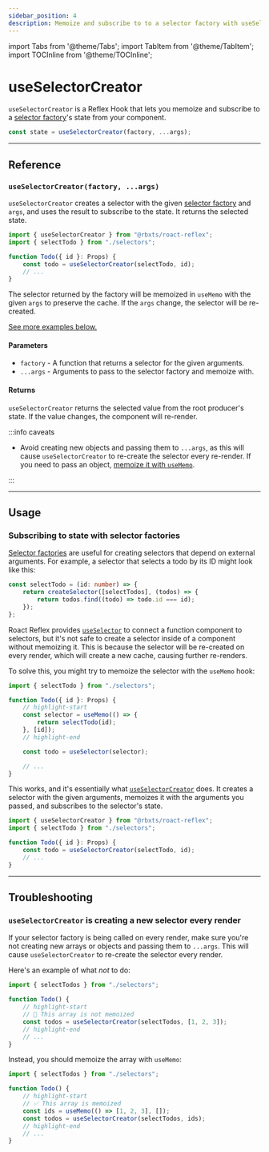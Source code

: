 ```yaml
---
sidebar_position: 4
description: Memoize and subscribe to to a selector factory with useSelectorCreator.
---
```


import Tabs from '@theme/Tabs';
import TabItem from '@theme/TabItem';
import TOCInline from '@theme/TOCInline';

# useSelectorCreator

`useSelectorCreator` is a Reflex Hook that lets you memoize and subscribe to a [selector factory](../reflex/create-selector#selector-factories)'s state from your component.

```ts
const state = useSelectorCreator(factory, ...args);
```

<TOCInline toc={toc} />

---

## Reference

### `useSelectorCreator(factory, ...args)`

`useSelectorCreator` creates a selector with the given [selector factory](../reflex/create-selector#selector-factories) and `args`, and uses the result to subscribe to the state. It returns the selected state.

```ts
import { useSelectorCreator } from "@rbxts/roact-reflex";
import { selectTodo } from "./selectors";

function Todo({ id }: Props) {
	const todo = useSelectorCreator(selectTodo, id);
	// ...
}
```

The selector returned by the factory will be memoized in `useMemo` with the given `args` to preserve the cache. If the `args` change, the selector will be re-created.

[See more examples below.](#usage)

#### Parameters

-   `factory` - A function that returns a selector for the given arguments.
-   `...args` - Arguments to pass to the selector factory and memoize with.

#### Returns

`useSelectorCreator` returns the selected value from the root producer's state. If the value changes, the component will re-render.

:::info caveats

-   Avoid creating new objects and passing them to `...args`, as this will cause `useSelectorCreator` to re-create the selector every re-render. If you need to pass an object, [memoize it with `useMemo`](https://react.dev/reference/react/useMemo).

:::

---

## Usage

### Subscribing to state with selector factories

[Selector factories](../reflex/create-selector#selector-factories) are useful for creating selectors that depend on external arguments. For example, a selector that selects a todo by its ID might look like this:

```ts
const selectTodo = (id: number) => {
	return createSelector([selectTodos], (todos) => {
		return todos.find((todo) => todo.id === id);
	});
};
```

Roact Reflex provides [`useSelector`](use-selector) to connect a function component to selectors, but it's not safe to create a selector inside of a component without memoizing it. This is because the selector will be re-created on every render, which will create a new cache, causing further re-renders.

To solve this, you might try to memoize the selector with the `useMemo` hook:

```ts
import { selectTodo } from "./selectors";

function Todo({ id }: Props) {
	// highlight-start
	const selector = useMemo(() => {
		return selectTodo(id);
	}, [id]);
	// highlight-end

	const todo = useSelector(selector);

	// ...
}
```

This works, and it's essentially what [`useSelectorCreator`](#useselectorcreatorfactory-args) does. It creates a selector with the given arguments, memoizes it with the arguments you passed, and subscribes to the selector's state.

```ts
import { useSelectorCreator } from "@rbxts/roact-reflex";
import { selectTodo } from "./selectors";

function Todo({ id }: Props) {
	const todo = useSelectorCreator(selectTodo, id);
	// ...
}
```

---

## Troubleshooting

### `useSelectorCreator` is creating a new selector every render

If your selector factory is being called on every render, make sure you're not creating new arrays or objects and passing them to `...args`. This will cause `useSelectorCreator` to re-create the selector every render.

Here's an example of what _not_ to do:

```ts
import { selectTodos } from "./selectors";

function Todo() {
	// highlight-start
	// 🔴 This array is not memoized
	const todos = useSelectorCreator(selectTodos, [1, 2, 3]);
	// highlight-end
	// ...
}
```

Instead, you should memoize the array with `useMemo`:

```ts
import { selectTodos } from "./selectors";

function Todo() {
	// highlight-start
	// ✅ This array is memoized
	const ids = useMemo(() => [1, 2, 3], []);
	const todos = useSelectorCreator(selectTodos, ids);
	// highlight-end
	// ...
}
```
